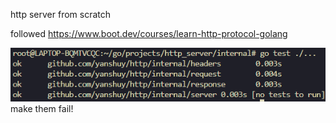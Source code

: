 http server from scratch 

followed https://www.boot.dev/courses/learn-http-protocol-golang 

![alt text](image.png)
make them fail!